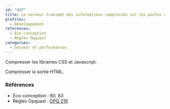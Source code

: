 ```yaml
---
id: "437"
title: Le serveur transmet des informations compressés sur les postes clients qui les acceptent.
profiles:
  - Développement
references:
  - Éco-conception
  - Règles Opquast
categories:
  - Serveur et performances
---
```


Compresser les librairies CSS et Javascript.

Compresser la sortie HTML.

### Références

*   Éco-conception : 80, 83
*   Règles Opquast : [OPQ 219](https://checklists.opquast.com/fr/assurance-qualite-web/le-serveur-transmet-des-contenus-compresses-aux-clients-qui-les-acceptent)
